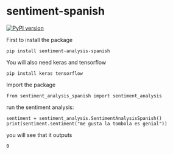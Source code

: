 # sentiment-spanish


[![PyPI version](https://badge.fury.io/py/sentiment_analysis_spanish.svg)](https://badge.fury.io/py/sentiment_analysis_spanish)

First to install the package

```
pip install sentiment-analysis-spanish
```
You will also need keras and tensorflow

```
pip install keras tensorflow
```

Import the package

```
from sentiment_analysis_spanish import sentiment_analysis

```

run the sentiment analysis:

```
sentiment = sentiment_analysis.SentimentAnalysisSpanish()
print(sentiment.sentiment("me gusta la tombola es genial"))

```

you will see that it outputs 

```
0
```